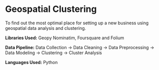 # Geospatial Clustering
To find out the most optimal place for setting up a new business using geospatial data analysis and clustering.

**Libraries Used:** Geopy Nominatim, Foursquare and Folium

**Data Pipeline:** Data Collection -> Data Cleaning -> Data Preprocessing -> Data Modeling -> Clustering -> Cluster Analysis

**Languages Used:** Python
